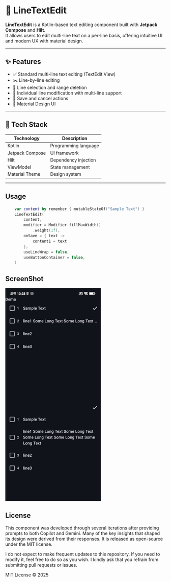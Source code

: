 # 📄 LineTextEdit

**LineTextEdit** is a Kotlin-based text editing component built with **Jetpack Compose** and **Hilt**.  
It allows users to edit multi-line text on a per-line basis, offering intuitive UI and modern UX with material design.

---

## ✨ Features

- ✅ Standard multi-line text editing (TextEdit View)
- ✂️ Line-by-line editing
- 📌 Line selection and range deletion
- 📝 Individual line modification with multi-line support
- 💾 Save and cancel actions
- 🎨 Material Design UI

---

## 🧱 Tech Stack

| Technology | Description |
|------------|-------------|
| Kotlin | Programming language |
| Jetpack Compose | UI framework |
| Hilt | Dependency injection |
| ViewModel | State management |
| Material Theme | Design system |

---

## Usage
```kotlin
    var content by remember { mutableStateOf("Sample Text") }
    LineTextEdit(
        content,
        modifier = Modifier.fillMaxWidth()
            .weight(1f),
        onSave = { text ->
            content1 = text
        },
        useLineWrap = false,
        useButtonContainer = false,
    )
```

## ScreenShot
![sample](screenshots/screenshot1.jpg?raw=true)

## License

This component was developed through several iterations after providing prompts to both Copilot and Gemini. 
Many of the key insights that shaped its design were derived from their responses. 
It is released as open-source under the MIT license.

I do not expect to make frequent updates to this repository. 
If you need to modify it, feel free to do so as you wish. 
I kindly ask that you refrain from submitting pull requests or issues.

MIT License © 2025
